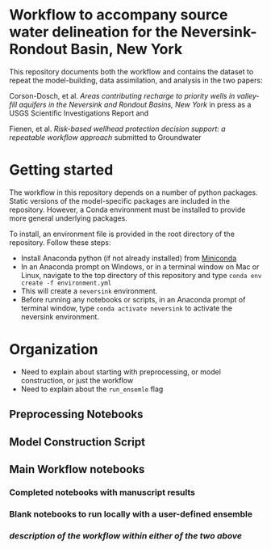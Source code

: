 # Workflow to accompany source water delineation for the Neversink-Rondout Basin, New York
This repository documents both the workflow and contains the dataset to repeat the model-building, data assimilation, and analysis in the two papers: 

Corson-Dosch, et al. _Areas contributing recharge to priority wells in valley-fill aquifers in the Neversink and Rondout Basins, New York_ in press as a USGS Scientific Investigations Report and 

Fienen, et al. _Risk-based wellhead protection decision support: a repeatable workflow approach_ submitted to Groundwater

# Getting started
The workflow in this repository depends on a number of python packages. Static versions of the model-specific packages are included in the repository. However, a Conda environment must be installed to provide more general underlying packages.

To install, an environment file is provided in the root directory of the repository. Follow these steps:

* Install Anaconda python (if not already installed) from [Miniconda](https://docs.conda.io/en/latest/miniconda.html)
* In an Anaconda prompt on Windows, or in a terminal window on Mac or Linux, navigate to the top directory of this repository and type `conda env create -f environment.yml`
* This will create a `neversink` environment.
* Before running any notebooks or scripts, in an Anaconda prompt of terminal window, type `conda activate neversink` to activate the neversink environment.

# Organization 

* Need to explain about starting with preprocessing, or model construction, or just the workflow
* Need to explain about the `run_ensemle` flag

## Preprocessing Notebooks

## Model Construction Script

## Main Workflow notebooks
### Completed notebooks with manuscript results
### Blank notebooks to run locally with a user-defined ensemble
### _description of the workflow within either of the two above_

